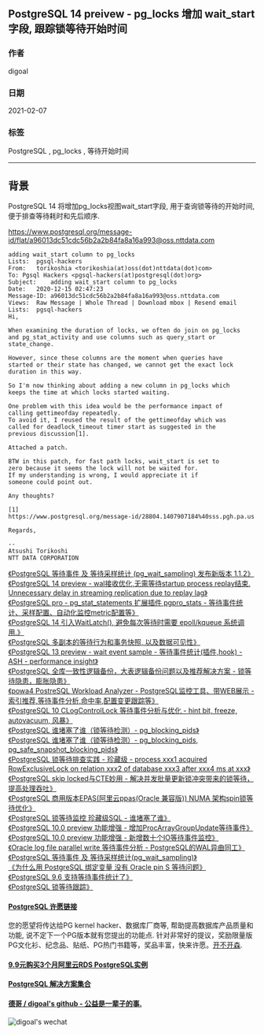 ## PostgreSQL 14 preivew - pg_locks 增加 wait_start 字段, 跟踪锁等待开始时间  
  
### 作者  
digoal  
  
### 日期  
2021-02-07  
  
### 标签  
PostgreSQL , pg_locks , 等待开始时间   
  
----  
  
## 背景  
PostgreSQL 14 将增加pg_locks视图wait_start字段, 用于查询锁等待的开始时间, 便于排查等待耗时和先后顺序.   
  
  
https://www.postgresql.org/message-id/flat/a96013dc51cdc56b2a2b84fa8a16a993@oss.nttdata.com  
  
```  
adding wait_start column to pg_locks  
Lists:	pgsql-hackers  
From:	torikoshia <torikoshia(at)oss(dot)nttdata(dot)com>  
To:	Pgsql Hackers <pgsql-hackers(at)postgresql(dot)org>  
Subject:	adding wait_start column to pg_locks  
Date:	2020-12-15 02:47:23  
Message-ID:	a96013dc51cdc56b2a2b84fa8a16a993@oss.nttdata.com  
Views:	Raw Message | Whole Thread | Download mbox | Resend email  
Lists:	pgsql-hackers  
Hi,  
  
When examining the duration of locks, we often do join on pg_locks  
and pg_stat_activity and use columns such as query_start or  
state_change.  
  
However, since these columns are the moment when queries have  
started or their state has changed, we cannot get the exact lock  
duration in this way.  
  
So I'm now thinking about adding a new column in pg_locks which  
keeps the time at which locks started waiting.  
  
One problem with this idea would be the performance impact of  
calling gettimeofday repeatedly.  
To avoid it, I reused the result of the gettimeofday which was  
called for deadlock_timeout timer start as suggested in the  
previous discussion[1].  
  
Attached a patch.  
  
BTW in this patch, for fast path locks, wait_start is set to  
zero because it seems the lock will not be waited for.  
If my understanding is wrong, I would appreciate it if  
someone could point out.  
  
Any thoughts?  
  
[1]   
https://www.postgresql.org/message-id/28804.1407907184%40sss.pgh.pa.us  
  
Regards,  
  
--  
Atsushi Torikoshi  
NTT DATA CORPORATION  
```  
  
[《PostgreSQL 等待事件 及 等待采样统计 (pg_wait_sampling) 发布新版本 1.1.2》](../202011/20201115_05.md)  
[《PostgreSQL 14 preview - wal接收优化,无需等待startup process replay结束. Unnecessary delay in streaming replication due to replay lag》](../202010/20201010_07.md)  
[《PostgreSQL pro - pg_stat_statements 扩展插件 pgpro_stats - 等待事件统计、采样配置、自动化监控metric配置等》](../202009/20200920_04.md)  
[《PostgreSQL 14 引入WaitLatch(), 避免每次等待时需要 epoll/kqueue 系统调用.》](../202008/20200803_06.md)  
[《PostgreSQL 多副本的等待行为和事务快照, 以及数据可见性》](../202002/20200213_02.md)  
[《PostgreSQL 13 preview - wait event sample - 等待事件统计(插件,hook) - ASH - performance insight》](../202001/20200101_01.md)  
[《PostgreSQL 全库一致性逻辑备份，大表逻辑备份问题以及推荐解决方案 - 锁等待隐患，膨胀隐患》](../201908/20190804_03.md)  
[《powa4 PostreSQL Workload Analyzer - PostgreSQL监控工具、带WEB展示 - 索引推荐,等待事件分析,命中率,配置变更跟踪等》](../201905/20190520_01.md)  
[《PostgreSQL 10 CLogControlLock 等待事件分析与优化 - hint bit, freeze, autovacuum, 风暴》](../201903/20190319_02.md)  
[《PostgreSQL 谁堵塞了谁（锁等待检测）- pg_blocking_pids》](../201903/20190304_01.md)  
[《PostgreSQL 谁堵塞了谁（锁等待检测）- pg_blocking_pids, pg_safe_snapshot_blocking_pids》](../201902/20190201_02.md)  
[《PostgreSQL 锁等待排查实践 - 珍藏级 - process xxx1 acquired RowExclusiveLock on relation xxx2 of database xxx3 after xxx4 ms at xxx》](../201806/20180622_02.md)  
[《PostgreSQL skip locked与CTE妙用 - 解决并发批量更新锁冲突带来的锁等待，提高处理吞吐》](../201803/20180314_03.md)  
[《PostgreSQL 商用版本EPAS(阿里云ppas(Oracle 兼容版)) NUMA 架构spin锁等待优化》](../201801/20180113_04.md)  
[《PostgreSQL 锁等待监控 珍藏级SQL - 谁堵塞了谁》](../201705/20170521_01.md)  
[《PostgreSQL 10.0 preview 功能增强 - 增加ProcArrayGroupUpdate等待事件》](../201704/20170421_01.md)  
[《PostgreSQL 10.0 preview 功能增强 - 新增数十个IO等待事件监控》](../201703/20170312_02.md)  
[《Oracle log file parallel write 等待事件分析 - PostgreSQL的WAL异曲同工》](../201612/20161219_01.md)  
[《PostgreSQL 等待事件 及 等待采样统计(pg_wait_sampling)》](../201610/20161006_01.md)  
[《为什么用 PostgreSQL 绑定变量 没有 Oracle pin S 等待问题》](../201606/20160617_02.md)  
[《PostgreSQL 9.6 支持等待事件统计了》](../201605/20160525_02.md)  
[《PostgreSQL 锁等待跟踪》](../201603/20160318_02.md)  
  
  
  
#### [PostgreSQL 许愿链接](https://github.com/digoal/blog/issues/76 "269ac3d1c492e938c0191101c7238216")
您的愿望将传达给PG kernel hacker、数据库厂商等, 帮助提高数据库产品质量和功能, 说不定下一个PG版本就有您提出的功能点. 针对非常好的提议，奖励限量版PG文化衫、纪念品、贴纸、PG热门书籍等，奖品丰富，快来许愿。[开不开森](https://github.com/digoal/blog/issues/76 "269ac3d1c492e938c0191101c7238216").  
  
  
#### [9.9元购买3个月阿里云RDS PostgreSQL实例](https://www.aliyun.com/database/postgresqlactivity "57258f76c37864c6e6d23383d05714ea")
  
  
#### [PostgreSQL 解决方案集合](https://yq.aliyun.com/topic/118 "40cff096e9ed7122c512b35d8561d9c8")
  
  
#### [德哥 / digoal's github - 公益是一辈子的事.](https://github.com/digoal/blog/blob/master/README.md "22709685feb7cab07d30f30387f0a9ae")
  
  
![digoal's wechat](../pic/digoal_weixin.jpg "f7ad92eeba24523fd47a6e1a0e691b59")
  
